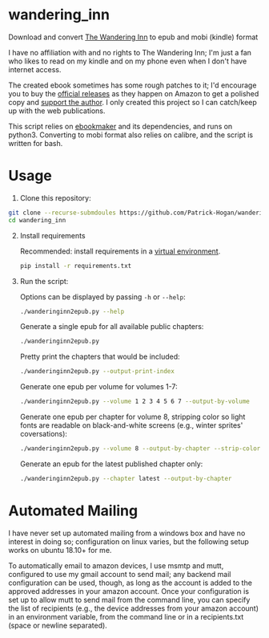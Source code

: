 # wandering_inn
Download and convert [The Wandering Inn](https://wanderinginn.com/) to epub and mobi (kindle) format

I have no affiliation with and no rights to The Wandering Inn; I'm just a fan who likes to read on
my kindle and on my phone even when I don't have internet access. 

The created ebook sometimes has some rough patches to it; I'd encourage you to buy the [official
releases](https://www.amazon.com/pirate-aba/e/B07XCYVYMW?ref=dbs_mng_calw_a_0)
as they happen on Amazon to get a polished copy and [support the
author](https://www.patreon.com/user?u=4240617). I only created this project so I can catch/keep up
with the web publications.

This script relies on [ebookmaker](https://github.com/setanta/ebookmaker) and its dependencies, and
runs on python3. Converting to mobi format also relies on calibre, and the script is written for
bash.

# Usage

1) Clone this repository:

```bash
git clone --recurse-submdoules https://github.com/Patrick-Hogan/wandering_inn.git
cd wandering_inn
```

2) Install requirements
   
      Recommended: install requirements in a [virtual
      environment](https://docs.python.org/3/library/venv.html).
      ```bash
      pip install -r requirements.txt
      ```

3) Run the script: 

    Options can be displayed by passing `-h` or `--help`:

    ```bash
    ./wanderinginn2epub.py --help
    ```

    Generate a single epub for all available public chapters:

    ```bash
    ./wanderinginn2epub.py
    ```

    Pretty print the chapters that would be included:

    ```bash
    ./wanderinginn2epub.py --output-print-index
    ```

    Generate one epub per volume for volumes 1-7:
    ```bash
    ./wanderinginn2epub.py --volume 1 2 3 4 5 6 7 --output-by-volume
    ```

    Generate one epub per chapter for volume 8, stripping color so light fonts are readable on
    black-and-white screens (e.g., winter sprites' coversations):
    ```bash
    ./wanderinginn2epub.py --volume 8 --output-by-chapter --strip-color
    ```

    Generate an epub for the latest published chapter only:
    ```bash
    ./wanderinginn2epub.py --chapter latest --output-by-chapter
    ```




# Automated Mailing

I have never set up automated mailing from a windows box and have no interest in doing so;
configuration on linux varies, but the following setup works on ubuntu 18.10+ for me.

To automatically email to amazon devices, I use msmtp and mutt, configured to use my gmail account
to send mail; any backend mail configuration can be used, though, as long as the account is added to
the approved addresses in your amazon account. Once your configuration is set up to allow mutt to
send mail from the command line, you can specify the list of recipients (e.g., the device addresses
from your amazon account) in an environment variable, from the command line or in a recipients.txt
(space or newline separated). 

